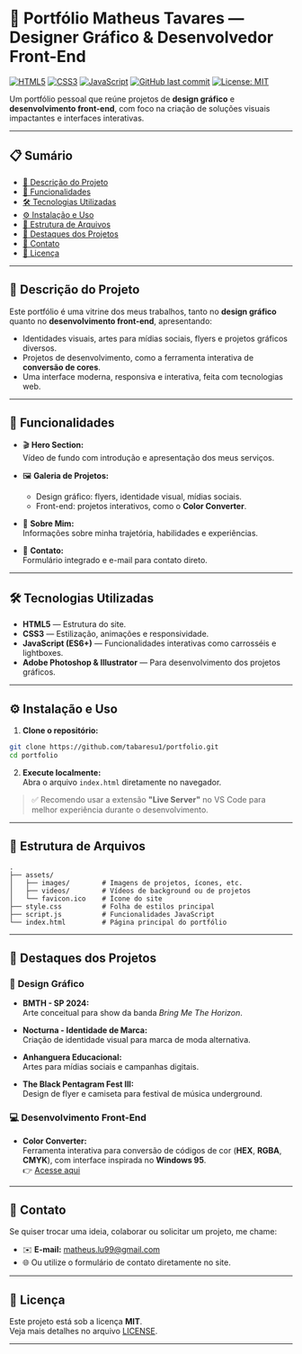 # 🎨 Portfólio Matheus Tavares — Designer Gráfico & Desenvolvedor Front-End

[![HTML5](https://img.shields.io/badge/HTML5-%23E34F26.svg?style=for-the-badge&logo=html5&logoColor=white)](https://developer.mozilla.org/pt-BR/docs/Web/HTML)
[![CSS3](https://img.shields.io/badge/CSS3-%231572B6.svg?style=for-the-badge&logo=css3&logoColor=white)](https://developer.mozilla.org/pt-BR/docs/Web/CSS)
[![JavaScript](https://img.shields.io/badge/JavaScript-%23F7DF1E.svg?style=for-the-badge&logo=javascript&logoColor=black)](https://developer.mozilla.org/pt-BR/docs/Web/JavaScript)
[![GitHub last commit](https://img.shields.io/github/last-commit/tabaresu1/portfolio?style=for-the-badge)](https://github.com/tabaresu1/portfolio/commits/main)
[![License: MIT](https://img.shields.io/badge/License-MIT-yellow.svg?style=for-the-badge)](https://opensource.org/licenses/MIT)

Um portfólio pessoal que reúne projetos de **design gráfico** e **desenvolvimento front-end**, com foco na criação de soluções visuais impactantes e interfaces interativas.

---

## 📋 Sumário

- [🎯 Descrição do Projeto](#-descrição-do-projeto)
- [🚀 Funcionalidades](#-funcionalidades)
- [🛠️ Tecnologias Utilizadas](#️-tecnologias-utilizadas)
- [⚙️ Instalação e Uso](#️-instalação-e-uso)
- [📁 Estrutura de Arquivos](#-estrutura-de-arquivos)
- [📂 Destaques dos Projetos](#-destaques-dos-projetos)
- [🤝 Contato](#-contato)
- [📄 Licença](#-licença)

---

## 🎯 Descrição do Projeto

Este portfólio é uma vitrine dos meus trabalhos, tanto no **design gráfico** quanto no **desenvolvimento front-end**, apresentando:

- Identidades visuais, artes para mídias sociais, flyers e projetos gráficos diversos.
- Projetos de desenvolvimento, como a ferramenta interativa de **conversão de cores**.
- Uma interface moderna, responsiva e interativa, feita com tecnologias web.

---

## 🚀 Funcionalidades

- 🎬 **Hero Section:**  
  Vídeo de fundo com introdução e apresentação dos meus serviços.

- 🖼️ **Galeria de Projetos:**  
  - Design gráfico: flyers, identidade visual, mídias sociais.  
  - Front-end: projetos interativos, como o **Color Converter**.

- 👤 **Sobre Mim:**  
  Informações sobre minha trajetória, habilidades e experiências.

- 📩 **Contato:**  
  Formulário integrado e e-mail para contato direto.

---

## 🛠️ Tecnologias Utilizadas

- **HTML5** — Estrutura do site.
- **CSS3** — Estilização, animações e responsividade.
- **JavaScript (ES6+)** — Funcionalidades interativas como carrosséis e lightboxes.
- **Adobe Photoshop & Illustrator** — Para desenvolvimento dos projetos gráficos.

---

## ⚙️ Instalação e Uso

1. **Clone o repositório:**

```bash
git clone https://github.com/tabaresu1/portfolio.git
cd portfolio
```

2. **Execute localmente:**  
Abra o arquivo `index.html` diretamente no navegador.  

> ✅ Recomendo usar a extensão **"Live Server"** no VS Code para melhor experiência durante o desenvolvimento.

---

## 📁 Estrutura de Arquivos

```plaintext
.
├── assets/
│   ├── images/        # Imagens de projetos, ícones, etc.
│   ├── videos/        # Vídeos de background ou de projetos
│   └── favicon.ico    # Ícone do site
├── style.css          # Folha de estilos principal
├── script.js          # Funcionalidades JavaScript
└── index.html         # Página principal do portfólio
```

---

## 📂 Destaques dos Projetos

### 🎨 **Design Gráfico**

- **BMTH - SP 2024:**  
  Arte conceitual para show da banda *Bring Me The Horizon*.

- **Nocturna - Identidade de Marca:**  
  Criação de identidade visual para marca de moda alternativa.

- **Anhanguera Educacional:**  
  Artes para mídias sociais e campanhas digitais.

- **The Black Pentagram Fest III:**  
  Design de flyer e camiseta para festival de música underground.

### 💻 **Desenvolvimento Front-End**

- **Color Converter:**  
  Ferramenta interativa para conversão de códigos de cor (**HEX**, **RGBA**, **CMYK**), com interface inspirada no **Windows 95**.  
  👉 [Acesse aqui](https://tabaresu1.github.io/Color-Converter/)  

---

## 🤝 Contato

Se quiser trocar uma ideia, colaborar ou solicitar um projeto, me chame:

- ✉️ **E-mail:** [matheus.lu99@gmail.com](mailto:matheus.lu99@gmail.com)
- 🌐 Ou utilize o formulário de contato diretamente no site.

---

## 📄 Licença

Este projeto está sob a licença **MIT**.  
Veja mais detalhes no arquivo [LICENSE](https://github.com/tabaresu1/portfolio/blob/main/LICENSE).

---
